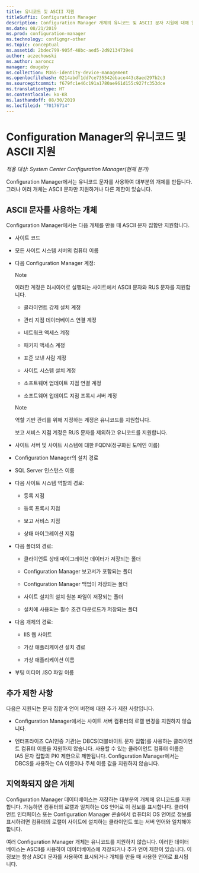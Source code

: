 ```yaml
---
title: 유니코드 및 ASCII 지원
titleSuffix: Configuration Manager
description: Configuration Manager 개체의 유니코드 및 ASCII 문자 지원에 대해 알아봅니다.
ms.date: 08/21/2019
ms.prod: configuration-manager
ms.technology: configmgr-other
ms.topic: conceptual
ms.assetid: 2bdec799-905f-48bc-aed5-2d92134739e8
author: aczechowski
ms.author: aaroncz
manager: dougeby
ms.collection: M365-identity-device-management
ms.openlocfilehash: 0214abdf1dd7ce735542ebace443c8aed297b2c3
ms.sourcegitcommit: f679fc1e46c191a1780ae961d155c927fc353dce
ms.translationtype: HT
ms.contentlocale: ko-KR
ms.lasthandoff: 08/30/2019
ms.locfileid: "70176714"
---
```

# <a name="unicode-and-ascii-support-in-configuration-manager"></a>Configuration Manager의 유니코드 및 ASCII 지원

*적용 대상: System Center Configuration Manager(현재 분기)*

Configuration Manager에서는 유니코드 문자를 사용하여 대부분의 개체를 만듭니다. 그러나 여러 개체는 ASCII 문자만 지원하거나 다른 제한이 있습니다.  

## <a name="BKMK_ASCIIchar"></a> ASCII 문자를 사용하는 개체

Configuration Manager에서는 다음 개체를 만들 때 ASCII 문자 집합만 지원합니다.  

- 사이트 코드  

- 모든 사이트 시스템 서버의 컴퓨터 이름  

- 다음 Configuration Manager 계정:  

    > [!NOTE]  
    > 이러한 계정은 러시아어로 실행되는 사이트에서 ASCII 문자와 RUS 문자를 지원합니다.  

    - 클라이언트 강제 설치 계정  

    - 관리 지점 데이터베이스 연결 계정  

    - 네트워크 액세스 계정  

    - 패키지 액세스 계정  

    - 표준 보낸 사람 계정  

    - 사이트 시스템 설치 계정  

    - 소프트웨어 업데이트 지점 연결 계정  

    - 소프트웨어 업데이트 지점 프록시 서버 계정  

    > [!NOTE]  
    > 역할 기반 관리를 위해 지정하는 계정은 유니코드를 지원합니다.  
    >
    > 보고 서비스 지점 계정은 RUS 문자를 제외하고 유니코드를 지원합니다.  

- 사이트 서버 및 사이트 시스템에 대한 FQDN(정규화된 도메인 이름)  

- Configuration Manager의 설치 경로  

- SQL Server 인스턴스 이름  

- 다음 사이트 시스템 역할의 경로:  

    - 등록 지점  

    - 등록 프록시 지점  

    - 보고 서비스 지점  

    - 상태 마이그레이션 지점  

- 다음 폴더의 경로:  

    - 클라이언트 상태 마이그레이션 데이터가 저장되는 폴더  

    - Configuration Manager 보고서가 포함되는 폴더  

    - Configuration Manager 백업이 저장되는 폴더  

    - 사이트 설치의 설치 원본 파일이 저장되는 폴더  

    - 설치에 사용되는 필수 조건 다운로드가 저장되는 폴더  

- 다음 개체의 경로:  

    - IIS 웹 사이트  

    - 가상 애플리케이션 설치 경로  

    - 가상 애플리케이션 이름  

- 부팅 미디어 .ISO 파일 이름  


## <a name="BKMK_OtherCharLimitations"></a> 추가 제한 사항

다음은 지원되는 문자 집합과 언어 버전에 대한 추가 제한 사항입니다.  

- Configuration Manager에서는 사이트 서버 컴퓨터의 로캘 변경을 지원하지 않습니다.  

- 엔터프라이즈 CA(인증 기관)는 DBCS(더블바이트 문자 집합)를 사용하는 클라이언트 컴퓨터 이름을 지원하지 않습니다. 사용할 수 있는 클라이언트 컴퓨터 이름은 IA5 문자 집합의 PKI 제한으로 제한됩니다. Configuration Manager에서는 DBCS를 사용하는 CA 이름이나 주체 이름 값을 지원하지 않습니다.  


## <a name="BKMK_LangNonLocalize"></a> 지역화되지 않은 개체

Configuration Manager 데이터베이스는 저장하는 대부분의 개체에 유니코드를 지원합니다. 가능하면 컴퓨터의 로캘과 일치하는 OS 언어로 이 정보를 표시합니다. 클라이언트 인터페이스 또는 Configuration Manager 콘솔에서 컴퓨터의 OS 언어로 정보를 표시하려면 컴퓨터의 로캘이 사이트에 설치하는 클라이언트 또는 서버 언어와 일치해야 합니다.  

여러 Configuration Manager 개체는 유니코드를 지원하지 않습니다. 이러한 데이터베이스는 ASCII를 사용하여 데이터베이스에 저장되거나 추가 언어 제한이 있습니다. 이 정보는 항상 ASCII 문자를 사용하여 표시되거나 개체를 만들 때 사용한 언어로 표시됩니다.  
